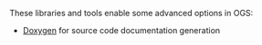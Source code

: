 These libraries and tools enable some advanced options in OGS:

- [Doxygen](http://www.stack.nl/~dimitri/doxygen/) for source code documentation generation

